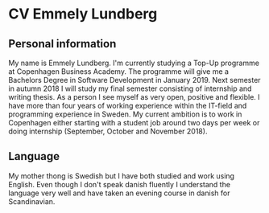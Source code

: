 # CV Emmely Lundberg

## Personal information
My name is Emmely Lundberg. I'm currently studying a Top-Up programme at Copenhagen Business Academy.
The programme will give me a Bachelors Degree in Software Development in January 2019.
Next semester in autumn 2018 I will study my final semester consisting of internship and writing thesis. 
As a person I see myself as very open, positive and flexible.
I have more than four years of working experience within the IT-field and programming experience in Sweden.
My current ambition is to work in Copenhagen either starting with a student job around two days per week or doing internship (September, October and November 2018).


## Language
My mother thong is Swedish but I have both studied and work using English.
Even though I don't speak danish fluently I understand the language very well and have taken an evening course in danish for Scandinavian.



